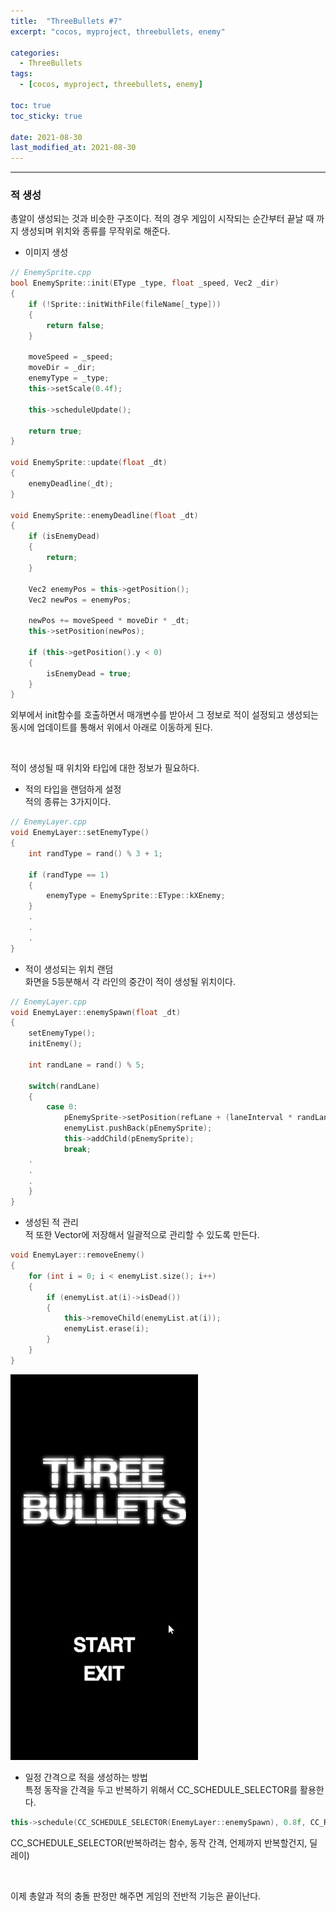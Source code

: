 ```yaml
---
title:  "ThreeBullets #7"
excerpt: "cocos, myproject, threebullets, enemy"

categories:
  - ThreeBullets
tags:
  - [cocos, myproject, threebullets, enemy]

toc: true
toc_sticky: true
 
date: 2021-08-30 
last_modified_at: 2021-08-30
---  
```


***

### 적 생성
총알이 생성되는 것과 비슷한 구조이다. 적의 경우 게임이 시작되는 순간부터 
끝날 때 까지 생성되며 위치와 종류를 무작위로 해준다.

* 이미지 생성  

```cpp
// EnemySprite.cpp
bool EnemySprite::init(EType _type, float _speed, Vec2 _dir)
{
	if (!Sprite::initWithFile(fileName[_type]))
	{
		return false;
	}

	moveSpeed = _speed;
	moveDir = _dir;
	enemyType = _type;
	this->setScale(0.4f);

	this->scheduleUpdate();

	return true;
}

void EnemySprite::update(float _dt)
{
	enemyDeadline(_dt);
}

void EnemySprite::enemyDeadline(float _dt)
{
	if (isEnemyDead)
	{
		return;
	}

	Vec2 enemyPos = this->getPosition();
	Vec2 newPos = enemyPos;
	
	newPos += moveSpeed * moveDir * _dt;
	this->setPosition(newPos);

	if (this->getPosition().y < 0)
	{
		isEnemyDead = true;
	}
}
```  

외부에서 init함수를 호출하면서 매개변수를 받아서 그 정보로 적이 설정되고 생성되는 동시에 업데이트를 통해서 위에서 아래로 이동하게 된다. 

<br/>

적이 생성될 때 위치와 타입에 대한 정보가 필요하다.

* 적의 타입을 랜덤하게 설정  
적의 종류는 3가지이다. 

```cpp
// EnemyLayer.cpp
void EnemyLayer::setEnemyType()
{
	int randType = rand() % 3 + 1;

	if (randType == 1)
	{
		enemyType = EnemySprite::EType::kXEnemy;
	}
	.
	.
	.
}
```
* 적이 생성되는 위치 랜덤  
화면을 5등분해서 각 라인의 중간이 적이 생성될 위치이다.  

```cpp
// EnemyLayer.cpp
void EnemyLayer::enemySpawn(float _dt)
{
	setEnemyType();
	initEnemy();

	int randLane = rand() % 5;
	
	switch(randLane)
	{
		case 0:
			pEnemySprite->setPosition(refLane + (laneInterval * randLane));
			enemyList.pushBack(pEnemySprite);
			this->addChild(pEnemySprite);
			break;
	.
	.
	.
	}
}
```

* 생성된 적 관리  
적 또한 Vector에 저장해서 일괄적으로 관리할 수 있도록 만든다.  

```cpp
void EnemyLayer::removeEnemy()
{
	for (int i = 0; i < enemyList.size(); i++)
	{
		if (enemyList.at(i)->isDead())
		{
			this->removeChild(enemyList.at(i));
			enemyList.erase(i);
		}
	}
}
```

![play](/assets/images/20210830_Posting_cocos/1.gif)

* 일정 간격으로 적을 생성하는 방법  
특정 동작을 간격을 두고 반복하기 위해서 CC_SCHEDULE_SELECTOR를 활용한다.  

```cpp
this->schedule(CC_SCHEDULE_SELECTOR(EnemyLayer::enemySpawn), 0.8f, CC_REPEAT_FOREVER, 0);
```

CC_SCHEDULE_SELECTOR(반복하려는 함수, 동작 간격, 언제까지 반복할건지, 딜레이)  



<br/>

이제 총알과 적의 충돌 판정만 해주면 게임의 전반적 기능은 끝이난다.  
